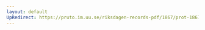 ```yaml
---
layout: default
UpRedirect: https://pruto.im.uu.se/riksdagen-records-pdf/1867/prot-1867--ak--220/prot-1867--ak--220_011.pdf
---
```

